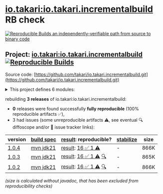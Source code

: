 [io.takari:io.takari.incrementalbuild](https://central.sonatype.com/artifact/io.takari/io.takari.incrementalbuild/versions) RB check
=======

[![Reproducible Builds](https://reproducible-builds.org/images/logos/rb.svg) an independently-verifiable path from source to binary code](https://reproducible-builds.org/)

## Project: [io.takari:io.takari.incrementalbuild](https://central.sonatype.com/artifact/io.takari/io.takari.incrementalbuild/versions) [![Reproducible Builds](https://img.shields.io/endpoint?url=https://raw.githubusercontent.com/jvm-repo-rebuild/reproducible-central/master/content/io/takari/incrementalbuild/badge.json)](https://github.com/jvm-repo-rebuild/reproducible-central/blob/master/content/io/takari/incrementalbuild/README.md)

Source code: [https://github.com/takari/io.takari.incrementalbuild.git](https://github.com/takari/io.takari.incrementalbuild.git)

<details><summary>This project defines 6 modules:</summary>

* [io.takari.builder:takari-builder](https://central.sonatype.com/artifact/io.takari.builder/takari-builder/overview)
* [io.takari.builder:takari-builder-apt](https://central.sonatype.com/artifact/io.takari.builder/takari-builder-apt/overview)
* [io.takari.builder:takari-builder-common](https://central.sonatype.com/artifact/io.takari.builder/takari-builder-common/overview)
* [io.takari.builder:takari-builder-enforcer](https://central.sonatype.com/artifact/io.takari.builder/takari-builder-enforcer/overview)
* [io.takari:incrementalbuild](https://central.sonatype.com/artifact/io.takari/incrementalbuild/overview)
* [io.takari:io.takari.incrementalbuild](https://central.sonatype.com/artifact/io.takari/io.takari.incrementalbuild/overview)
</details>

rebuilding **3 releases** of io.takari:io.takari.incrementalbuild:
- **0** releases were found successfully **fully reproducible** (100% reproducible artifacts :white_check_mark:),
- 3 had issues (some unreproducible artifacts :warning:, see eventual :mag: diffoscope and/or :memo: issue tracker links):

| version | [build spec](/BUILDSPEC.md) | [result](https://reproducible-builds.org/docs/jvm/): reproducible? | [stabilize](https://github.com/google/oss-rebuild/blob/main/cmd/stabilize/README.md) | size |
| -- | --------- | ------ | ------ | -- |
| [1.0.4](https://central.sonatype.com/artifact/io.takari/io.takari.incrementalbuild/1.0.4/pom) | [mvn jdk21](incrementalbuild-1.0.4.buildspec) | [result](io.takari.incrementalbuild-1.0.4.buildinfo): [16 :white_check_mark:  1 :warning:](io.takari.incrementalbuild-1.0.4.buildcompare) | - | 866K |
| [1.0.3](https://central.sonatype.com/artifact/io.takari/io.takari.incrementalbuild/1.0.3/pom) | [mvn jdk21](incrementalbuild-1.0.3.buildspec) | [result](io.takari.incrementalbuild-1.0.3.buildinfo): [16 :white_check_mark:  1 :warning:](io.takari.incrementalbuild-1.0.3.buildcompare) [:mag:](io.takari.incrementalbuild-1.0.3.diffoscope) | - | 865K |
| [1.0.2](https://central.sonatype.com/artifact/io.takari/io.takari.incrementalbuild/1.0.2/pom) | [mvn jdk21](incrementalbuild-1.0.2.buildspec) | [result](io.takari.incrementalbuild-1.0.2.buildinfo): [16 :white_check_mark:  1 :warning:](io.takari.incrementalbuild-1.0.2.buildcompare) [:mag:](io.takari.incrementalbuild-1.0.2.diffoscope) | - | 866K |

<i>(size is calculated without javadoc, that has been excluded from reproducibility checks)</i>
